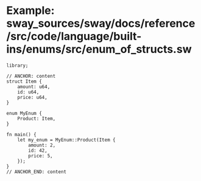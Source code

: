 # Example: sway_sources/sway/docs/reference/src/code/language/built-ins/enums/src/enum_of_structs.sw

```sway
library;

// ANCHOR: content
struct Item {
    amount: u64,
    id: u64,
    price: u64,
}

enum MyEnum {
    Product: Item,
}

fn main() {
    let my_enum = MyEnum::Product(Item {
        amount: 2,
        id: 42,
        price: 5,
    });
}
// ANCHOR_END: content

```
